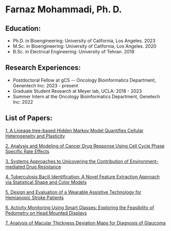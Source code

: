 # Farnaz Mohammadi, Ph. D.

## Education:
- Ph.D. in Bioengineering: University of California, Los Angeles. 2023 
- M.Sc. in Bioengineering: University of California, Los Angeles. 2020
- B.Sc. in Electrical Engineering: University of Tehran. 2018

## Research Experiences:
- Postdoctoral Fellow at gCS -- Oncology Bioinformatics Department, Genentech Inc: 2023 - present
- Graduate Student Research at Meyer lab, UCLA: 2018 - 2023
- Summer Intern at the Oncology Bioinformatics Department, Genetech Inc: 2022 

## List of Papers:
[1. A Lineage tree-based Hidden Markov Model Quantifies Cellular Heterogeneity and Plasticity](https://github.com/Farnazmdi/farnazmdi.github.io/blob/main/A%20lineage%20tree%20based%20hidden%20markov%20model.pdf)

[2. Analysis and Modeling of Cancer Drug Response Using Cell Cycle Phase Specific Rate Effects](https://github.com/Farnazmdi/farnazmdi.github.io/blob/main/Analysis%20and%20modeling%20of%20cancer%20drug%20response%20using%20cell%20cycle%20phase%20specific%20rate%20effects.pdf)

[3. Systems Approaches to Unicovering the Contribution of Environment-mediated Drug Resistance](https://github.com/Farnazmdi/farnazmdi.github.io/blob/main/systems%20approaches%20to%20uncovering%20the%20contribution%20of%20environment%20mediated%20drug%20resisitance.pdf)

[4. Tuberculosis Bacili Identification: A Novel Feature Extraction Approach via Statistical Shape and Color Models](https://github.com/Farnazmdi/farnazmdi.github.io/blob/main/Tuberculosis_Bacilli_Identification_A_Novel_Feature_Extraction_Approach_via_Statistical_Shape_and_Color_Models.pdf)

[5. Design and Evaluation of a Wearable Assistive Technology for Hemianopic Stroke Patients](https://github.com/Farnazmdi/farnazmdi.github.io/blob/main/design%20and%20evaluation%20of%20a%20wearable%20assistive%20technology%20for%20hemianopic%20stroke%20patients.pdf)

[6. Activity Monitoring Using Smart Glasses: Exploring the Feasibility of Pedometry on Head Mounted Displays](https://github.com/Farnazmdi/farnazmdi.github.io/blob/main/BodyNets%202020.pdf)

[7. Analysis of Macular Thickness Deviation Maps for Diagnosis of Glaucoma](https://github.com/Farnazmdi/farnazmdi.github.io/blob/main/2021_ISVC_deviationMap.pdf)
